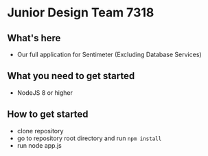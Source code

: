 # Junior Design Team 7318

## What's here
- Our full application for Sentimeter (Excluding Database Services)

## What you need to get started
- NodeJS 8 or higher

## How to get started
- clone repository
- go to repository root directory and run `npm install`
- run node app.js
